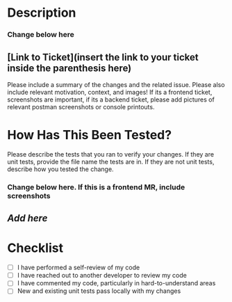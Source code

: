 # Description

### Change below here
[Link to Ticket](insert the link to your ticket inside the parenthesis here)
------------

Please include a summary of the changes and the related issue. Please also include relevant motivation, context, and images! If its a frontend ticket, screenshots are important, if its a backend ticket, please add pictures of relevant postman screenshots or console printouts.

# How Has This Been Tested?

Please describe the tests that you ran to verify your changes. If they are unit tests, provide the file name the tests are in. If they are not unit tests, describe how you tested the change.

### Change below here. If this is a frontend MR, include screenshots
*Add here*
-------------

# Checklist

- [ ] I have performed a self-review of my code
- [ ] I have reached out to another developer to review my code
- [ ] I have commented my code, particularly in hard-to-understand areas
- [ ] New and existing unit tests pass locally with my changes